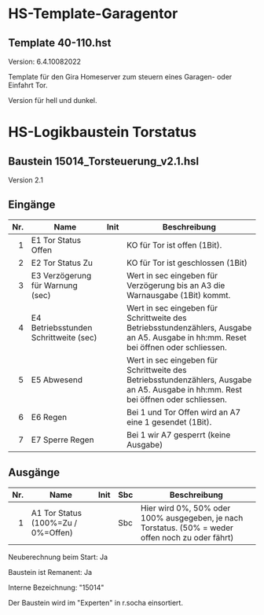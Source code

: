 # HS-Template-Garagentor

## Template 40-110.hst

Version: 6.4.10082022

Template für den Gira Homeserver zum steuern eines Garagen- oder Einfahrt Tor.

Version für hell und dunkel.


# HS-Logikbaustein Torstatus

## Baustein 15014_Torsteuerung_v2.1.hsl

Version 2.1

## Eingänge


| Nr. | Name | Init | Beschreibung |
|-----:|---------------| ---- | --- |
| 1 | E1 Tor Status Offen |  | KO für Tor ist offen (1Bit). |
| 2 | E2 Tor Status Zu |  | KO für Tor ist geschlossen (1Bit) |
| 3 | E3 Verzögerung für Warnung (sec) |  | Wert in sec eingeben für Verzögerung bis an A3 die Warnausgabe (1Bit) kommt. |
| 4 | E4 Betriebsstunden Schrittweite (sec) |  | Wert in sec eingeben für Schrittweite des Betriebsstundenzählers, Ausgabe an A5. Ausgabe in hh:mm. Reset bei öffnen oder schliessen. |
| 5 | E5 Abwesend |  | Wert in sec eingeben für Schrittweite des Betriebsstundenzählers, Ausgabe an A5. Ausgabe in hh:mm. Rest bei öffnen oder schliessen. |
| 6 | E6 Regen |  | Bei 1 und Tor Offen wird an A7 eine 1 gesendet (1Bit). |
| 7 | E7 Sperre Regen |  | Bei 1 wir A7 gesperrt (keine Ausgabe) |


## Ausgänge


| Nr. | Name | Init | Sbc |Beschreibung |
|-----:|---------------| ---- | --- | -- |
| 1 | A1 Tor Status (100%=Zu / 0%=Offen) |  | Sbc | Hier wird 0%, 50% oder 100% ausgegeben, je nach Torstatus. (50% = weder offen noch zu oder fährt) |



Neuberechnung beim Start: Ja

Baustein ist Remanent: Ja

Interne Bezeichnung: "15014"

Der Baustein wird im "Experten" in r.socha einsortiert.

